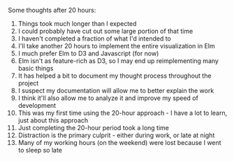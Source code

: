 Some thoughts after 20 hours:

1. Things took much longer than I expected
2. I could probably have cut out some large portion of that time
3. I haven't completed a fraction of what I'd intended to
4. I'll take another 20 hours to implement the entire visualization in Elm
5. I much prefer Elm to D3 and Javascript (for now)
6. Elm isn't as feature-rich as D3, so I may end up reimplementing many basic things
7. It has helped a bit to document my thought process throughout the project
8. I suspect my documentation will allow me to better explain the work
9. I think it'll also allow me to analyze it and improve my speed of development
10. This was my first time using the 20-hour approach - I have a lot to learn, just about this approach
11. Just completing the 20-hour period took a long time
12. Distraction is the primary culprit - either during work, or late at night
13. Many of my working hours (on the weekend) were lost because I went to sleep so late
